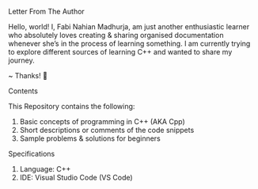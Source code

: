   Letter From The Author

Hello, world! I, Fabi Nahian Madhurja, am just another enthusiastic learner who absolutely loves creating & sharing organised documentation whenever she’s in the process of learning something. I am currently trying to explore different sources of learning C++ and wanted to share my journey. 

~ Thanks! 💛

  Contents

This Repository contains the following:

1. Basic concepts of programming in C++ (AKA Cpp)
2. Short descriptions or comments of the code snippets
3. Sample problems & solutions for beginners

  Specifications

1. Language: C++
2. IDE: Visual Studio Code (VS Code)
